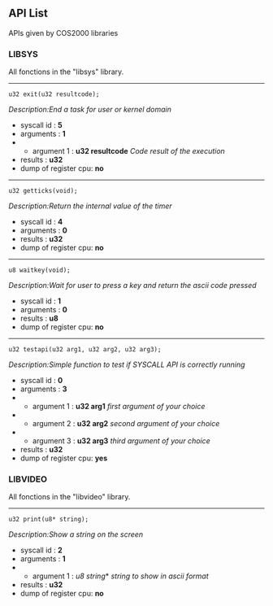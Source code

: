 ## API List 

APIs given by COS2000 libraries


###  LIBSYS

All fonctions in the "libsys" library.

------

`u32 exit(u32 resultcode);`

*Description:End a task for user or kernel domain*

* syscall id : **5**
* arguments : **1**
* * argument 1 : **u32 resultcode** *Code result of the execution*
* results : **u32**
* dump of register cpu: **no**

------

`u32 getticks(void);`

*Description:Return the internal value of the timer*

* syscall id : **4**
* arguments : **0**
* results : **u32**
* dump of register cpu: **no**

------

`u8 waitkey(void);`

*Description:Wait for user to press a key and return the ascii code pressed*

* syscall id : **1**
* arguments : **0**
* results : **u8**
* dump of register cpu: **no**

------

`u32 testapi(u32 arg1, u32 arg2, u32 arg3);`

*Description:Simple function to test if SYSCALL API is correctly running*

* syscall id : **0**
* arguments : **3**
* * argument 1 : **u32 arg1** *first argument of your choice*
* * argument 2 : **u32 arg2** *second argument of your choice*
* * argument 3 : **u32 arg3** *third argument of your choice*
* results : **u32**
* dump of register cpu: **yes**


###  LIBVIDEO

All fonctions in the "libvideo" library.

------

`u32 print(u8* string);`

*Description:Show a string on the screen*

* syscall id : **2**
* arguments : **1**
* * argument 1 : **u8* string** *string to show in ascii format*
* results : **u32**
* dump of register cpu: **no**


